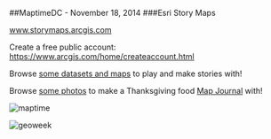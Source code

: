 ##MaptimeDC - November 18, 2014
###Esri Story Maps 

www.storymaps.arcgis.com

Create a free public account: https://www.arcgis.com/home/createaccount.html

Browse [some datasets and maps](http://www.arcgis.com/home/search.html?q=maptime&t=content) to play and make stories with!

Browse [some photos](https://www.flickr.com/photos/122995914@N04/sets/72157647009299454/) to make a Thanksgiving food [Map Journal](http://storymaps.arcgis.com/en/app-list/map-journal/) with!



![maptime](http://content.stamen.com/files/maptime.gif)

![geoweek](http://education.nationalgeographic.com/media/photos/000/334/custom/33426_610x343.jpg)
